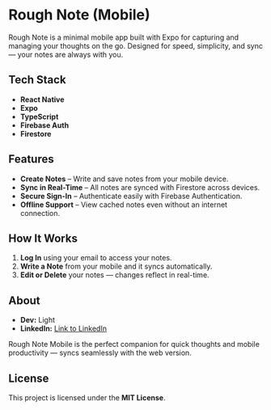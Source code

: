 # Rough Note (Mobile)

Rough Note is a minimal mobile app built with Expo for capturing and managing your thoughts on the go. Designed for speed, simplicity, and sync — your notes are always with you.

## Tech Stack

- **React Native**
- **Expo**
- **TypeScript**
- **Firebase Auth**
- **Firestore**

## Features

- **Create Notes** – Write and save notes from your mobile device.  
- **Sync in Real-Time** – All notes are synced with Firestore across devices.  
- **Secure Sign-In** – Authenticate easily with Firebase Authentication.  
- **Offline Support** – View cached notes even without an internet connection.  

## How It Works

1. **Log In** using your email to access your notes.  
2. **Write a Note** from your mobile and it syncs automatically.  
3. **Edit or Delete** your notes — changes reflect in real-time.  

## About

- **Dev:** Light  
- **LinkedIn:** [Link to LinkedIn](https://www.linkedin.com/in/balathan2004/)  

Rough Note Mobile is the perfect companion for quick thoughts and mobile productivity — syncs seamlessly with the web version.

## License

This project is licensed under the **MIT License**.
